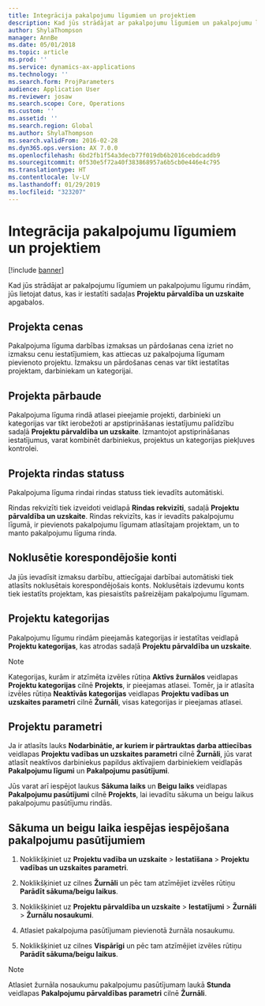 ```yaml
---
title: Integrācija pakalpojumu līgumiem un projektiem
description: Kad jūs strādājat ar pakalpojumu līgumiem un pakalpojumu līgumu rindām, jūs lietojat datus, kas ir iestatīti sadaļas Projektu pārvaldība un uzskaite apgabalos.
author: ShylaThompson
manager: AnnBe
ms.date: 05/01/2018
ms.topic: article
ms.prod: ''
ms.service: dynamics-ax-applications
ms.technology: ''
ms.search.form: ProjParameters
audience: Application User
ms.reviewer: josaw
ms.search.scope: Core, Operations
ms.custom: ''
ms.assetid: ''
ms.search.region: Global
ms.author: ShylaThompson
ms.search.validFrom: 2016-02-28
ms.dyn365.ops.version: AX 7.0.0
ms.openlocfilehash: 6bd2fb1f54a3decb77f019db6b2016cebdcaddb9
ms.sourcegitcommit: 0f530e5f72a40f383868957a6b5cb0e446e4c795
ms.translationtype: HT
ms.contentlocale: lv-LV
ms.lasthandoff: 01/29/2019
ms.locfileid: "323207"
---
```

# <a name="integration-for-service-agreements-and-projects"></a>Integrācija pakalpojumu līgumiem un projektiem 

[!include [banner](../includes/banner.md)]


Kad jūs strādājat ar pakalpojumu līgumiem un pakalpojumu līgumu rindām, jūs lietojat datus, kas ir iestatīti sadaļas **Projektu pārvaldība un uzskaite** apgabalos.

## <a name="project-prices"></a>Projekta cenas

Pakalpojuma līguma darbības izmaksas un pārdošanas cena izriet no izmaksu cenu iestatījumiem, kas attiecas uz pakalpojuma līgumam pievienoto projektu. Izmaksu un pārdošanas cenas var tikt iestatītas projektam, darbiniekam un kategorijai. 

## <a name="project-validation"></a>Projekta pārbaude

Pakalpojuma līguma rindā atlasei pieejamie projekti, darbinieki un kategorijas var tikt ierobežoti ar apstiprināšanas iestatījumu palīdzību sadaļā **Projektu pārvaldība un uzskaite**. Izmantojot apstiprināšanas iestatījumus, varat kombinēt darbiniekus, projektus un kategorijas piekļuves kontrolei. 

## <a name="project-line-properties"></a>Projekta rindas statuss

Pakalpojuma līguma rindai rindas statuss tiek ievadīts automātiski.

Rindas rekvizīti tiek izveidoti veidlapā **Rindas rekvizīti**, sadaļā **Projektu pārvaldība un uzskaite**. Rindas rekvizīts, kas ir ievadīts pakalpojumu līgumā, ir pievienots pakalpojumu līgumam atlasītajam projektam, un to manto pakalpojumu līguma rinda. 

## <a name="default-offset-accounts"></a>Noklusētie korespondējošie konti

Ja jūs ievadīsit izmaksu darbību, attiecīgajai darbībai automātiski tiek atlasīts noklusētais korespondējošais konts. Noklusētais izdevumu konts tiek iestatīts projektam, kas piesaistīts pašreizējam pakalpojumu līgumam.

## <a name="project-categories"></a>Projektu kategorijas

Pakalpojumu līgumu rindām pieejamās kategorijas ir iestatītas veidlapā **Projektu kategorijas**, kas atrodas sadaļā **Projektu pārvaldība un uzskaite**. 

> [!NOTE]
> <P>Kategorijas, kurām ir atzīmēta izvēles rūtiņa <STRONG>Aktīvs žurnālos</STRONG> veidlapas <STRONG>Projektu kategorijas</STRONG> cilnē <STRONG>Projekts</STRONG>, ir pieejamas atlasei. Tomēr, ja ir atlasīta izvēles rūtiņa <STRONG>Neaktīvās kategorijas</STRONG> veidlapas <STRONG>Projektu vadības un uzskaites parametri</STRONG> cilnē <STRONG>Žurnāli</STRONG>, visas kategorijas ir pieejamas atlasei.</P>

## <a name="project-parameters"></a>Projektu parametri

Ja ir atlasīts lauks **Nodarbinātie, ar kuriem ir pārtrauktas darba attiecības** veidlapas **Projektu vadības un uzskaites parametri** cilnē **Žurnāli**, jūs varat atlasīt neaktīvos darbiniekus papildus aktīvajiem darbiniekiem veidlapās **Pakalpojumu līgumi** un **Pakalpojumu pasūtījumi**.

Jūs varat arī iespējot laukus **Sākuma laiks** un **Beigu laiks** veidlapas **Pakalpojumu pasūtījumi** cilnē **Projekts**, lai ievadītu sākuma un beigu laikus pakalpojumu pasūtījumu rindās.

## <a name="enable-the-starting-and-ending-time-feature-for-service-orders"></a>Sākuma un beigu laika iespējas iespējošana pakalpojumu pasūtījumiem

1.  Noklikšķiniet uz **Projektu vadība un uzskaite** \> **Iestatīšana** \> **Projektu vadības un uzskaites parametri**.

2.  Noklikšķiniet uz cilnes **Žurnāli** un pēc tam atzīmējiet izvēles rūtiņu **Parādīt sākuma/beigu laikus**.

3.  Noklikšķiniet uz **Projektu pārvaldība un uzskaite** \> **Iestatījumi** \> **Žurnāli** \> **Žurnālu nosaukumi**.

4.  Atlasiet pakalpojuma pasūtījumam pievienotā žurnāla nosaukumu.

5.  Noklikšķiniet uz cilnes **Vispārīgi** un pēc tam atzīmējiet izvēles rūtiņu **Parādīt sākuma/beigu laikus**.


> [!NOTE]
> <P>Atlasiet žurnāla nosaukumu pakalpojumu pasūtījumam laukā <STRONG>Stunda</STRONG> veidlapas <STRONG>Pakalpojumu pārvaldības parametri</STRONG> cilnē <STRONG>Žurnāli</STRONG>.</P>





